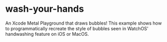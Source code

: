 # wash-your-hands
An Xcode Metal Playground that draws bubbles! This example shows how to programmatically recreate the style of bubbles seen in WatchOS' handwashing feature on iOS or MacOS.
